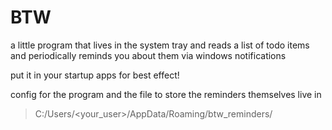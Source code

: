 # BTW

a little program that lives in the system tray and reads a list of todo items and periodically reminds you about them via windows notifications

put it in your startup apps for best effect!

config for the program and the file to store the reminders themselves live in

> C:/Users/<your_user>/AppData/Roaming/btw_reminders/